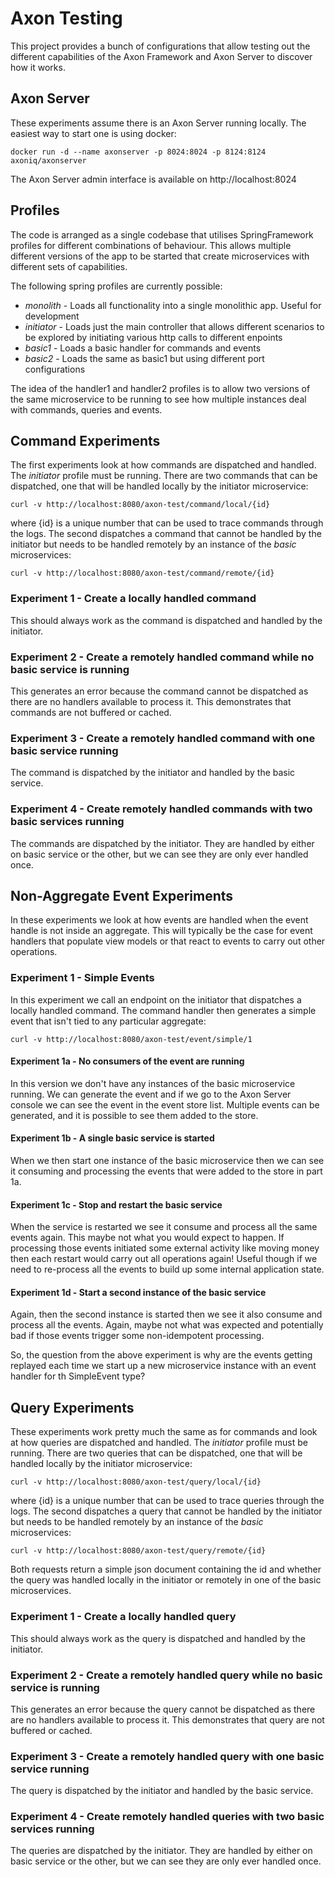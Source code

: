 # Axon Testing

This project provides a bunch of configurations that allow testing out the different capabilities of
the Axon Framework and Axon Server to discover how it works.

## Axon Server

These experiments assume there is an Axon Server running locally. The easiest way to start one is using
docker:

    docker run -d --name axonserver -p 8024:8024 -p 8124:8124 axoniq/axonserver

The Axon Server admin interface is available on http://localhost:8024

## Profiles

The code is arranged as a single codebase that utilises SpringFramework profiles for different combinations
of behaviour. This allows multiple different versions of the app to be started that create microservices with
different sets of capabilities.

The following spring profiles are currently possible:

- *monolith* - Loads all functionality into a single monolithic app. Useful for development
- *initiator* - Loads just the main controller that allows different scenarios to be explored by initiating various http
  calls to different enpoints
- *basic1* - Loads a basic handler for commands and events
- *basic2* - Loads the same as basic1 but using different port configurations

The idea of the handler1 and handler2 profiles is to allow two versions of the same microservice to be running to
see how multiple instances deal with commands, queries and events.

## Command Experiments

The first experiments look at how commands are dispatched and handled. The *initiator* profile must be running.
There are two commands that can be dispatched, one that will be handled locally by the initiator microservice:

    curl -v http://localhost:8080/axon-test/command/local/{id}

where {id} is a unique number that can be used to trace commands through the logs. The second dispatches
a command that cannot be handled by the initiator but needs to be handled remotely by an instance of the
*basic* microservices:

    curl -v http://localhost:8080/axon-test/command/remote/{id}

### Experiment 1 - Create a locally handled command

This should always work as the command is dispatched and handled by the initiator.

### Experiment 2 - Create a remotely handled command while no basic service is running

This generates an error because the command cannot be dispatched as there are no handlers available to process
it. This demonstrates that commands are not buffered or cached.

### Experiment 3 - Create a remotely handled command with one basic service running

The command is dispatched by the initiator and handled by the basic service.

### Experiment 4 - Create remotely handled commands with two basic services running

The commands are dispatched by the initiator. They are handled by either on basic service or the other,
but we can see they are only ever handled once.

## Non-Aggregate Event Experiments

In these experiments we look at how events are handled when the event handle is not inside an aggregate.
This will typically be the case for event handlers that populate view models or that react to events to
carry out other operations.

### Experiment 1 - Simple Events

In this experiment we call an endpoint on the initiator that dispatches a locally handled command. The
command handler then generates a simple event that isn't tied to any particular aggregate:

    curl -v http://localhost:8080/axon-test/event/simple/1

#### Experiment 1a - No consumers of the event are running

In this version we don't have any instances of the basic microservice running. We can generate the event
and if we go to the Axon Server console we can see the event in the event store list. Multiple events
can be generated, and it is possible to see them added to the store.

#### Experiment 1b - A single basic service is started

When we then start one instance of the basic microservice then we can see it consuming and processing
the events that were added to the store in part 1a.

#### Experiment 1c - Stop and restart the basic service

When the service is restarted we see it consume and process all the same events again. This maybe not
what you would expect to happen. If processing those events initiated some external activity like moving
money then each restart would carry out all operations again! Useful though if we need to re-process all the
events to build up some internal application state.

#### Experiment 1d - Start a second instance of the basic service

Again, then the second instance is started then we see it also consume and process all the events. Again,
maybe not what was expected and potentially bad if those events trigger some non-idempotent processing.

So, the question from the above experiment is why are the events getting replayed each time we start up
a new microservice instance with an event handler for th SimpleEvent type?

## Query Experiments

These experiments work pretty much the same as for commands and look at how queries are dispatched and handled.
The *initiator* profile must be running. There are two queries that can be dispatched, one that will be handled
locally by the initiator microservice:

    curl -v http://localhost:8080/axon-test/query/local/{id}

where {id} is a unique number that can be used to trace queries through the logs. The second dispatches
a query that cannot be handled by the initiator but needs to be handled remotely by an instance of the
*basic* microservices:

    curl -v http://localhost:8080/axon-test/query/remote/{id}

Both requests return a simple json document containing the id and whether the query was handled locally
in the initiator or remotely in one of the basic microservices.

### Experiment 1 - Create a locally handled query

This should always work as the query is dispatched and handled by the initiator.

### Experiment 2 - Create a remotely handled query while no basic service is running

This generates an error because the query cannot be dispatched as there are no handlers available to process
it. This demonstrates that query are not buffered or cached.

### Experiment 3 - Create a remotely handled query with one basic service running

The query is dispatched by the initiator and handled by the basic service.

### Experiment 4 - Create remotely handled queries with two basic services running

The queries are dispatched by the initiator. They are handled by either on basic service or the other,
but we can see they are only ever handled once.
